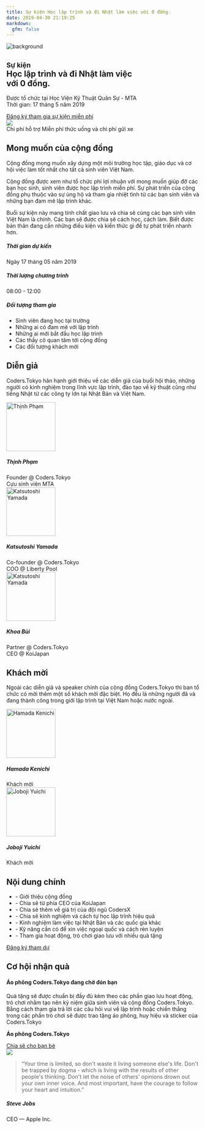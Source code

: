 ```yaml
---
title: Sự kiện Học lập trình và đi Nhật làm việc với 0 đồng.
date: 2019-04-30 21:19:25
markdown:
  gfm: false
---
```


<div class="main-container">
  <section class="cover height-80 imagebg switchable switchable--switch custom blur-background" data-overlay="1">
    <div class="custom background-image-holder">
      <img alt="background" src="https://res.cloudinary.com/djeghcumw/image/upload/f_auto/v1556328261/community.jpg" />
    </div>
    <div class="container pos-vertical-center">
      <div class="row justify-content-around">
        <div class="col-sm-8 col-sm-offset-2">
          <div class="text-center">
            <h1>
              <small>Sự kiện</small><br/> Học lập trình và đi Nhật làm việc <br/>với 0 đồng.
            </h1>
            <p class="lead">
              Được tổ chức tại Học Viện Kỹ Thuật Quân Sự - MTA
              <br/>
              Thời gian: 17 tháng 5 năm 2019
            </p>
            <a class="btn btn--primary type--uppercase" href="http://bit.ly/coders-tokyo-mta-05-2019" target="_blank">
              <span class="btn__text">
                Đăng ký tham gia sự kiện miễn phí
              </span>
            </a>
          </div>
        </div>
      </div>
      <!--end of row-->
    </div>
    <!--end of container-->
  </section>

  <img class="d-none" src="https://coders.tokyo/images/meta-cover.jpg" />

  <section class="cta cta-4 space--xxs">
    <div class="container">
      <div class="row">
        <div class="col-md-12 text-center">
          <span class="label label--inline">Chi phí hỗ trợ</span>
          <span>Miễn phí thức uống và chi phí gửi xe
          </span>
        </div>
      </div>
      <!--end of row-->
    </div>
    <!--end of container-->
  </section>

  <section class="switchable bg--secondary">
    <div class="container">
      <div class="row justify-content-around">
        <div class="col-md-8 col-lg-7">
          <h2>Mong muốn của cộng đồng</h2>
          <p class="lead">
            Cộng đồng mong muốn xây dựng một môi trường học tập, giáo dục và cơ hội việc làm tốt nhất cho tất cả sinh viên Việt Nam.
          </p>
          <p class="lead">
            Cộng đồng được xem như tổ chức phi lợi nhuận với mong muốn giúp đỡ các bạn học sinh, sinh viên được học lập trình miễn phí. Sự phát triển của cộng đồng phụ thuộc vào sự ủng hộ và tham gia nhiệt tình từ các bạn sinh viên và những bạn đam mê lập trình khác.
          </p>
          <p class="lead">
            Buổi sự kiện này mang tính chất giao lưu và chia sẽ cùng các bạn sinh viên Việt Nam là chính. Các bạn sẽ được chia sẽ cách học, cách làm. Biết được bản thân đang cần những điều kiện và kiến thức gì để tự phát triển nhanh hơn.
          </p>
        </div>
        <div class="col-md-4 col-lg-3">
          <div class="text-block">
            <h5>Thời gian dự kiến</h5>
            <span class="text-blue">Ngày 17 tháng 05 năm 2019</span>
          </div>
          <div class="text-block">
            <h5>Thời lượng chương trình</h5>
            <p class="text-blue">08:00 - 12:00</p>
          </div>
          <div class="text-block">
            <h5>Đối tượng tham gia</h5>
            <ul class="list-time">
              <li>Sinh viên đang học tại trường</li>
              <li>Những ai có đam mê với lập trình</li>
              <li>Những ai mới bắt đầu học lập trình</li>
              <li>Các thầy cô quan tâm tới cộng đồng</li>
              <li>Các đối tượng khách mời</li>
            </ul>
          </div>
        </div>
      </div>
      <!--end of row-->
    </div>
    <!--end of container-->
  </section>

  <section class="text-center">
    <div class="container">
      <div class="row justify-content-center">
        <div class="col-md-10 col-lg-8">
          <h2>Diễn giả</h2>
          <p class="lead">
            Coders.Tokyo hân hạnh giới thiệu về các diễn giả của buổi hội thảo, những người có kinh nghiệm trong lĩnh vực lập trình, đào tạo về kỹ thuật cũng như tiếng Nhật từ các công ty lớn tại Nhật Bản và Việt Nam.
          </p>
        </div>
      </div>
      <!--end of row-->
    </div>
    <!--end of container-->
  </section>

  <section class="text-center">
    <div class="container">
      <div class="row">
        <div class="col-md-4">
          <div class="feature feature-8">
            <img alt="Thịnh Phạm" style="width: 128px;" src="/images/events/thinh.png" />
            <h5>Thịnh Phạm</h5>
            <span>Founder @ Coders.Tokyo</span>
            <br/>
            <span>Cựu sinh viên MTA</span>
          </div>
        </div>
        <div class="col-md-4">
          <div class="feature feature-8">
            <img alt="Katsutoshi Yamada" style="width: 128px;" src="/images/events/toshi.png" />
            <h5>Katsutoshi Yamada</h5>
            <span>Co-founder @ Coders.Tokyo</span>
            <br/>
            <span>COO @ Liberty Pool</span>
          </div>
        </div>
        <div class="col-md-4">
          <div class="feature feature-8">
            <img alt="Katsutoshi Yamada" style="width: 128px;" src="/images/events/khoa.png" />
            <h5>Khoa Bùi</h5>
            <span>Partner @ Coders.Tokyo</span>
            <br/>
            <span>CEO @ KoiJapan</span>
          </div>
        </div>
      </div>
    </div>
    <!--end of container-->
  </section>

  <section class="text-center bg--secondary">
    <div class="container">
      <div class="row justify-content-center">
        <div class="col-md-10 col-lg-8">
          <h2>Khách mời</h2>
          <p class="lead">
            Ngoài các diễn giả và speaker chính của cộng đồng Coders.Tokyo thì ban tổ chức có mời thêm một số khách mời đặc biệt. Họ đều là những người đã và đang thành công trong giới lập trình tại Việt Nam hoặc nước ngoài.
          </p>
        </div>
      </div>
      <!--end of row-->
    </div>
    <!--end of container-->
  </section>

  <section class="text-center bg--secondary">
    <div class="container">
      <div class="row">
        <div class="col-md-6">
          <div class="feature feature-8">
            <img alt="Hamada Kenichi" style="width: 128px; height: 128px" src="/images/events/hamada_kenichi.jpg" />
            <h5>Hamada Kenichi</h5>
            <span>Khách mời</span>
          </div>
        </div>
        <div class="col-md-6">
          <div class="feature feature-8">
            <img alt="Joboji Yuichi" style="width: 128px;" src="/images/events/joboji_yuichi.jpg" />
            <h5>Joboji Yuichi</h5>
            <span>Khách mời</span>
          </div>
        </div>
      </div>
    </div>
    <!--end of container-->
  </section>

  <section>
    <div class="container">
      <div class="row justify-content-center">
        <div class="col-md-10 col-lg-8">
          <h2 class="text-center mb-5">Nội dung chính</h2>
        </div>
      </div>
      <!--end of row-->
    </div>
    <div class="container">
      <div class="row mb-5">
        <div class="col-md-6 offset-md-3">
          <ul class="lead">
            <li>- Giới thiệu cộng đồng</li>
            <li>- Chia sẽ từ phía CEO của KoiJapan</li>
            <li>- Chia sẽ thêm về giá trị của đội ngũ CodersX</li>
            <li>- Chia sẽ kinh nghiệm và cách tự học lập trình hiệu quả</li>
            <li>- Kinh nghiệm làm việc tại Nhật Bản và các quốc gia khác</li>
            <li>- Kỹ năng cần có để xin việc ngoại quốc và cách rèn luyện</li>
            <li>- Tham gia hoạt động, trò chơi giao lưu với nhiều quà tặng</li>
          </ul>
        </div>
      </div>
      <div class="text-center">
        <a class="btn btn--primary type--uppercase" href="http://bit.ly/coders-tokyo-da-nang" target="_blank">
          <span class="btn__text">
            Đăng ký tham dự
          </span>
        </a>
      </div>
    </div>
  </section>

  <section class="bg--secondary">
    <div class="container">
      <div class="row justify-content-center">
        <div class="col-md-10 col-lg-8">
          <h2 class="text-center mb-5">Cơ hội nhận quà</h2>
        </div>
      </div>
      <!--end of row-->
    </div>
    <div class="container">
      <div class="row">
        <div class="col-md-8 mb-4">
          <h4>Áo phông Coders.Tokyo đang chờ đón bạn</h4>
          <p class="lead">
            Quà tặng sẽ được chuẩn bị đầy đủ kèm theo các phần giao lưu hoạt động, trò chơi nhằm tạo nên kỷ niệm giữa sinh viên và cộng đồng Coders.Tokyo.
            Bằng cách tham gia trả lời các câu hỏi vui về lập trình hoặc chiến thắng trong các phần trò chơi sẽ được trao tặng áo phông, huy hiệu và sticker của Coders.Tokyo
          </p>
          <p class="lead text-center"><b>Áo phông Coders.Tokyo</b></p>
          <div class="text-center">
            <a class="btn type--uppercase"
              href="http://bit.ly/coders-tokyo-da-nang"
              target="_blank">
              <span class="btn__text">
                Chia sẽ cho bạn bè
              </span>
            </a>
          </div>
        </div>
        <div class="col-md-4">
          <img src="/images/events/tshirt.jpg" class="border--round box-shadow-shallow" />
        </div>
      </div>
    </div>
  </section>

  <!-- <section class="bg--secondary">
    <div class="container">
      <div class="row">
        <div class="col-md-12">
          <h2 class="text-center mb-5">Blogs</h2>
        </div>
      </div>
    </div>
  </section> -->

  <!-- <iframe src="https://snazzymaps.com/embed/103627" width="100%" height="600px" style="border:none;"></iframe> -->

  <section class="pb-0">
    <div class="container">
      <div class="row justify-content-center pb-5">
        <div class="col-md-8">
          <div class="testimonial text-center">
            <blockquote>
                “Your time is limited, so don't waste it living someone else's life. Don't be trapped by dogma - which is living with the results of other people's thinking. Don't let the noise of others' opinions drown out your own inner voice. And most important, have the courage to follow your heart and intuition.”
            </blockquote>
            <h5>Steve Jobs</h5>
            <span>CEO — Apple Inc.</span>
          </div>
        </div>
      </div>
    </div>
  </section>
</div>
